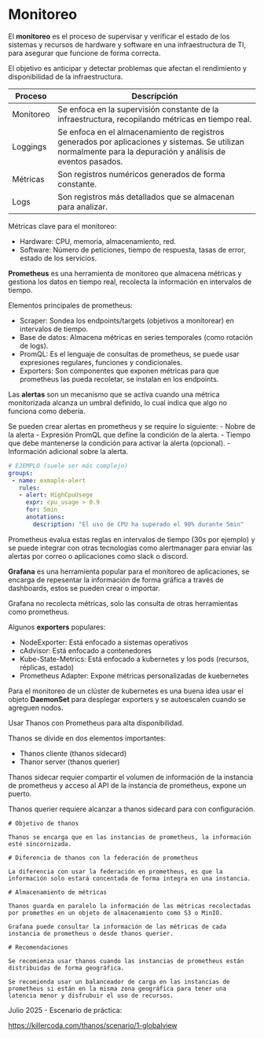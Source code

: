 
# Monitoreo

El **monitoreo** es el proceso de supervisar y verificar el estado de los sistemas y recursos de hardware y software en una infraestructura de TI, para asegurar que funcione de forma correcta.

El objetivo es anticipar y detectar problemas que afectan el rendimiento y disponibilidad de la infraestructura.

| Proceso   | Descripción                                                                                                                                                  |
| --------- | ------------------------------------------------------------------------------------------------------------------------------------------------------------ |
| Monitoreo | Se enfoca en la supervisión constante de la infraestructura, recopilando métricas en tiempo real.                                                            |
| Loggings  | Se enfoca en el almacenamiento de registros generados por aplicaciones y sistemas. Se utilizan normalmente para la depuración y análisis de eventos pasados. |
| Métricas  | Son registros numéricos generados de forma constante.                                                                                                        |
| Logs      | Son registros más detallados que se almacenan para analizar.                                                                                                 |
Métricas clave para el monitoreo:

- Hardware: CPU, memoria, almacenamiento, red.
- Software: Número de peticiones, tiempo de respuesta, tasas de error, estado de los servicios.

**Prometheus** es una herramienta de monitoreo que almacena métricas y gestiona los datos en tiempo real, recolecta la información en intervalos de tiempo.

Elementos principales de prometheus:

- Scraper: Sondea los endpoints/targets (objetivos a monitorear) en intervalos de tiempo. 
- Base de datos: Almacena métricas en series temporales (como rotación de logs).
- PromQL: Es el lenguaje de consultas de prometheus, se puede usar expresiones regulares, funciones y condicionales.
- Exporters: Son componentes que exponen métricas para que prometheus las pueda recoletar, se instalan en los endpoints.

Las **alertas** son un mecanismo que se activa cuando una métrica monitorizada alcanza un umbral definido, lo cual indica que algo no funciona como debería.

Se pueden crear alertas en prometheus y se require lo siguiente:
	- Nobre de la alerta
	- Expresión PromQL que define la condición de la alerta.
	- Tiempo que debe mantenerse la condición para activar la alerta (opcional).
	- Información adicional sobre la alerta.

```yaml
# EJEMPLO (suele ser más complejo)
groups:
 - name: exmaple-alert
   rules:
   - alert: HighCpuUsege
     expr: cpu_usage > 0.9
     for: 5min
     anotations:
	   description: "El uso de CPU ha superado el 90% durante 5min"
```

Prometheus evalua estas reglas en intervalos de tiempo (30s por ejemplo) y se puede integrar con otras tecnologías como alertmanager para enviar las alertas por correo o aplicaciones como slack o discord.

**Grafana** es una herramienta popular para el monitoreo de aplicaciones, se encarga de repesentar la información de forma gráfica a través de dashboards, estos se pueden crear o importar.

Grafana no recolecta métricas, solo las consulta de otras herramientas como prometheus.

Algunos **exporters** populares:

- NodeExporter: Está enfocado a sistemas operativos
- cAdvisor: Está enfocado a contenedores
- Kube-State-Metrics: Está enfocado a kubernetes y los pods (recursos, réplicas, estado)
- Prometheus Adapter: Expone métricas personalizadas de kuebernetes

Para el monitoreo de un clúster de kubernetes es una buena idea usar el objeto **DaemonSet** para desplegar exporters y se autoescalen cuando se agreguen nodos.

Usar Thanos con Prometheus para alta disponibilidad.

Thanos se divide en dos elementos importantes:

- Thanos cliente (thanos sidecard)
- Thanor server (thanos querier)

Thanos sidecar requier compartir el volumen de información de la instancia de prometheus y acceso al API de la instancia de prometheus, expone un puerto.

Thanos querier requiere alcanzar a thanos sidecard para con configuración.

```info
# Objetivo de thanos

Thanos se encarga que en las instancias de prometheus, la información esté sincornizada.

# Diferencia de thanos con la federación de prometheus

La diferencia con usar la federación en prometheus, es que la información solo estará concentada de forma integra en una instancia.

# Almacenamiento de métricas

Thanos guarda en paralelo la información de las métricas recolectadas por promethes en un objeto de almacenamiento como S3 o MinIO.

Grafana puede consultar la información de las métricas de cada instancia de prometheus o desde thanos querier.

# Recomendaciones

Se recomienza usar thanos cuando las instancias de prometheus están distribuidas de forma geográfica.

Se recomienda usar un balanceador de carga en las instancias de prometheus si están en la misma zona geográfica para tener una latencia menor y disfrubuir el uso de recursos.
```

Julio 2025 - Escenario de práctica:

https://killercoda.com/thanos/scenario/1-globalview



